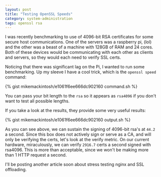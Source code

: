 ```yaml
---
layout: post
title: "Testing OpenSSL Speeds"
category: system-administration
tags: openssl rsa
---
```


I was recently benchmarking to use of 4096-bit RSA certificates for some secure host communications. One of the servers was a raspberry pi, (lol) and the other was a beast of a machine with 128GB of RAM and 24 cores. Both of these devices would be communicating with each other as clients and servers, so they would each need to verify SSL certs. 

Noticing that there was significant lag on the Pi, I wanted to run some benchmarking. Up my sleeve I have a cool trick, which is the `openssl speed` command:

{% gist mikemackintosh/e1061f6ee666dc902160 command.sh %}

You can pass your bit length to the `rsa` so it appears as `rsa4096` if you don't want to test all possible lengths. 

If you take a look at the results, they provide some very useful results:

{% gist mikemackintosh/e1061f6ee666dc902160 output.sh %}

As you can see above, we can sustain the signing of 4096-bit rsa's at `44.2` a second. Since this box does not actively sign or serve as a CA, and will only be verifying the certs, let's look at the verify metric. On our current hardware, miraculously, we can verify `2916.7` certs a second signed with rsa4096. This is more than acceptable, since we won't be making more than 1 HTTP request a second.

I'll be posting another article soon about stress testing nginx and SSL offloading. 